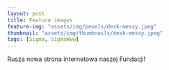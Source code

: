 ```yaml
---
layout: post
title: Feature images
feature-img: "assets/img/pexels/desk-messy.jpeg"
thumbnail: "assets/img/thumbnails/desk-messy.jpeg"
tags: [Sigma, SigmaWww]
---
```

Rusza nowa strona internetowa naszej Fundacji!
